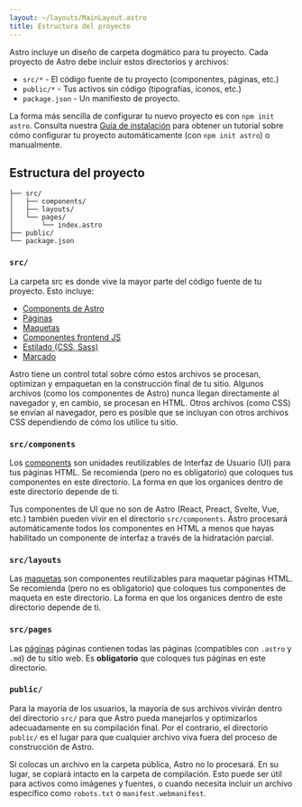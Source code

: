 ```yaml
---
layout: ~/layouts/MainLayout.astro
title: Estructura del proyecto
---
```


Astro incluye un diseño de carpeta dogmático para tu proyecto. Cada proyecto de Astro debe incluir estos directorios y archivos:

- `src/*` - El código fuente de tu proyecto (componentes, páginas, etc.)
- `public/*` - Tus activos sin código (tipografías, iconos, etc.)
- `package.json` - Un manifiesto de proyecto.

La forma más sencilla de configurar tu nuevo proyecto es con `npm init astro`. Consulta nuestra [Guía de instalación](/es/quick-start) para obtener un tutorial sobre cómo configurar tu proyecto automáticamente (con `npm init astro`) o manualmente.

## Estructura del proyecto

```
├── src/
│   ├── components/
│   ├── layouts/
│   └── pages/
│       └── index.astro
├── public/
└── package.json
```

### `src/`

La carpeta src es donde vive la mayor parte del código fuente de tu proyecto. Esto incluye:

- [Components de Astro](/es/core-concepts/astro-components)
- [Páginas](/es/core-concepts/astro-pages)
- [Maquetas](/es/core-concepts/layouts)
- [Componentes frontend JS](/es/core-concepts/component-hydration)
- [Estilado (CSS, Sass)](/es/guides/styling)
- [Marcado](/es/guides/markdown-content)

Astro tiene un control total sobre cómo estos archivos se procesan, optimizan y empaquetan en la construcción final de tu sitio. Algunos archivos (como los componentes de Astro) nunca llegan directamente al navegador y, en cambio, se procesan en HTML. Otros archivos (como CSS) se envían al navegador, pero es posible que se incluyan con otros archivos CSS dependiendo de cómo los utilice tu sitio.

### `src/components`

Los [components](/es/core-concepts/astro-components) son unidades reutilizables de Interfaz de Usuario (UI) para tus páginas HTML. Se recomienda (pero no es obligatorio) que coloques tus componentes en este directorio. La forma en que los organices dentro de este directorio depende de ti.

Tus componentes de UI que no son de Astro (React, Preact, Svelte, Vue, etc.) también pueden vivir en el directorio `src/components`. Astro procesará automáticamente todos los componentes en HTML a menos que hayas habilitado un componente de interfaz a través de la hidratación parcial.

### `src/layouts`

Las [maquetas](/es/core-concepts/layouts) son componentes reutilizables para maquetar páginas HTML. Se recomienda (pero no es obligatorio) que coloques tus componentes de maqueta en este directorio. La forma en que los organices dentro de este directorio depende de ti.

### `src/pages`

Las [páginas](/es/core-concepts/astro-pages) páginas contienen todas las páginas (compatibles con `.astro` y `.md`) de tu sitio web. Es **obligatorio** que coloques tus páginas en este directorio.

### `public/`

Para la mayoría de los usuarios, la mayoría de sus archivos vivirán dentro del directorio `src/` para que Astro pueda manejarlos y optimizarlos adecuadamente en su compilación final. Por el contrario, el directorio `public/` es el lugar para que cualquier archivo viva fuera del proceso de construcción de Astro.

Si colocas un archivo en la carpeta pública, Astro no lo procesará. En su lugar, se copiará intacto en la carpeta de compilación. Esto puede ser útil para activos como imágenes y fuentes, o cuando necesita incluir un archivo específico como `robots.txt` o `manifest.webmanifest`.
